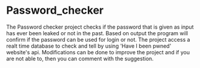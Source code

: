 # Password_checker
The Password checker project checks if the password that is given as input has ever been leaked or not in the past.
Based on output the program will confirm if the password can be used for login or not.
The project access a realt time database to check and tell  by using 'Have I been pwned' website's api.
Modifications can be done to improve the project and if you are not able to, then you can comment with the suggestion.
